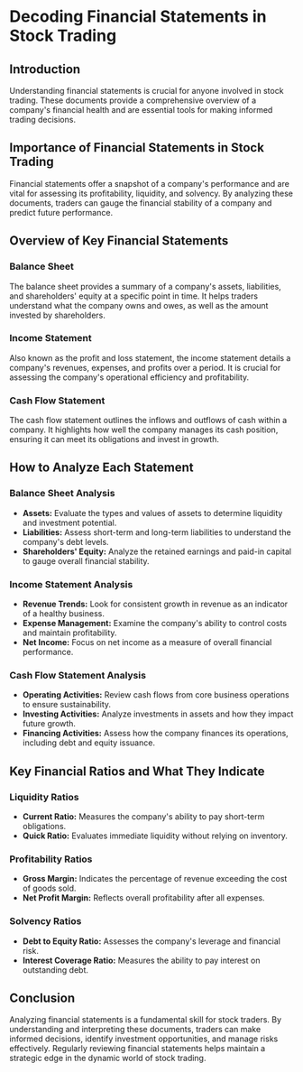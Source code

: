 # Decoding Financial Statements in Stock Trading

## Introduction
Understanding financial statements is crucial for anyone involved in stock trading. These documents provide a comprehensive overview of a company's financial health and are essential tools for making informed trading decisions.

## Importance of Financial Statements in Stock Trading
Financial statements offer a snapshot of a company's performance and are vital for assessing its profitability, liquidity, and solvency. By analyzing these documents, traders can gauge the financial stability of a company and predict future performance.

## Overview of Key Financial Statements

### Balance Sheet
The balance sheet provides a summary of a company's assets, liabilities, and shareholders' equity at a specific point in time. It helps traders understand what the company owns and owes, as well as the amount invested by shareholders.

### Income Statement
Also known as the profit and loss statement, the income statement details a company's revenues, expenses, and profits over a period. It is crucial for assessing the company's operational efficiency and profitability.

### Cash Flow Statement
The cash flow statement outlines the inflows and outflows of cash within a company. It highlights how well the company manages its cash position, ensuring it can meet its obligations and invest in growth.

## How to Analyze Each Statement

### Balance Sheet Analysis
- **Assets:** Evaluate the types and values of assets to determine liquidity and investment potential.
- **Liabilities:** Assess short-term and long-term liabilities to understand the company's debt levels.
- **Shareholders' Equity:** Analyze the retained earnings and paid-in capital to gauge overall financial stability.

### Income Statement Analysis
- **Revenue Trends:** Look for consistent growth in revenue as an indicator of a healthy business.
- **Expense Management:** Examine the company's ability to control costs and maintain profitability.
- **Net Income:** Focus on net income as a measure of overall financial performance.

### Cash Flow Statement Analysis
- **Operating Activities:** Review cash flows from core business operations to ensure sustainability.
- **Investing Activities:** Analyze investments in assets and how they impact future growth.
- **Financing Activities:** Assess how the company finances its operations, including debt and equity issuance.

## Key Financial Ratios and What They Indicate

### Liquidity Ratios
- **Current Ratio:** Measures the company's ability to pay short-term obligations.
- **Quick Ratio:** Evaluates immediate liquidity without relying on inventory.

### Profitability Ratios
- **Gross Margin:** Indicates the percentage of revenue exceeding the cost of goods sold.
- **Net Profit Margin:** Reflects overall profitability after all expenses.

### Solvency Ratios
- **Debt to Equity Ratio:** Assesses the company's leverage and financial risk.
- **Interest Coverage Ratio:** Measures the ability to pay interest on outstanding debt.

## Conclusion
Analyzing financial statements is a fundamental skill for stock traders. By understanding and interpreting these documents, traders can make informed decisions, identify investment opportunities, and manage risks effectively. Regularly reviewing financial statements helps maintain a strategic edge in the dynamic world of stock trading.
